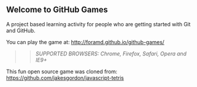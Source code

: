 ## Welcome to GitHub Games

A project based learning activity for people who are getting started with Git and GitHub.

You can play the game at: http://foramd.github.io/github-games/

>> _*SUPPORTED BROWSERS*: Chrome, Firefox, Safari, Opera and IE9+_

This fun open source game was cloned from: https://github.com/jakesgordon/javascript-tetris
